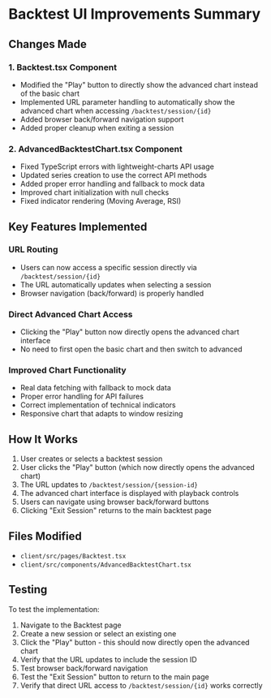 # Backtest UI Improvements Summary

## Changes Made

### 1. Backtest.tsx Component
- Modified the "Play" button to directly show the advanced chart instead of the basic chart
- Implemented URL parameter handling to automatically show the advanced chart when accessing `/backtest/session/{id}`
- Added browser back/forward navigation support
- Added proper cleanup when exiting a session

### 2. AdvancedBacktestChart.tsx Component
- Fixed TypeScript errors with lightweight-charts API usage
- Updated series creation to use the correct API methods
- Added proper error handling and fallback to mock data
- Improved chart initialization with null checks
- Fixed indicator rendering (Moving Average, RSI)

## Key Features Implemented

### URL Routing
- Users can now access a specific session directly via `/backtest/session/{id}`
- The URL automatically updates when selecting a session
- Browser navigation (back/forward) is properly handled

### Direct Advanced Chart Access
- Clicking the "Play" button now directly opens the advanced chart interface
- No need to first open the basic chart and then switch to advanced

### Improved Chart Functionality
- Real data fetching with fallback to mock data
- Proper error handling for API failures
- Correct implementation of technical indicators
- Responsive chart that adapts to window resizing

## How It Works

1. User creates or selects a backtest session
2. User clicks the "Play" button (which now directly opens the advanced chart)
3. The URL updates to `/backtest/session/{session-id}`
4. The advanced chart interface is displayed with playback controls
5. Users can navigate using browser back/forward buttons
6. Clicking "Exit Session" returns to the main backtest page

## Files Modified

- `client/src/pages/Backtest.tsx`
- `client/src/components/AdvancedBacktestChart.tsx`

## Testing

To test the implementation:
1. Navigate to the Backtest page
2. Create a new session or select an existing one
3. Click the "Play" button - this should now directly open the advanced chart
4. Verify that the URL updates to include the session ID
5. Test browser back/forward navigation
6. Test the "Exit Session" button to return to the main page
7. Verify that direct URL access to `/backtest/session/{id}` works correctly